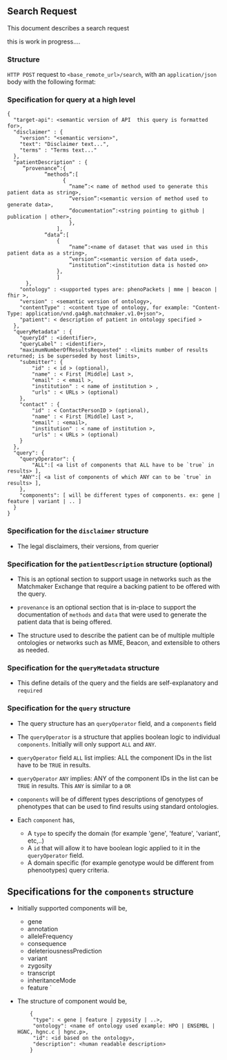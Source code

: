 ## Search Request

This document describes a search request

this is work in progress....

### Structure

`HTTP POST` request to `<base_remote_url>/search`, with an `application/json` body with the following format:

### Specification for query at a high level

```
{
  "target-api": <semantic version of API  this query is formatted for>,
  "disclaimer" : {
  	"version": "<semantic version>",
  	"text": "Disclaimer text...",
  	"terms" : "Terms text..."
  },
  "patientDescription" : {
	 “provenance”:{	
			“methods”:[
				  {
					“name”:< name of method used to generate this patient data as string>,
					“version”:<semantic version of method used to generate data>,
					“documentation”:<string pointing to github | publication | other>,
				    },
				],
			“data”:[
				{
					“name”:<name of dataset that was used in this patient data as a string>,
					“version”:<semantic version of data used>,
					“institution”:<institution data is hosted on>	
				},
				]
	  },
	"ontology" : <supported types are: phenoPackets | mme | beacon | fhir >,
	"version" : <semantic version of ontology>,
	"contentType" : <content type of ontology, for example: "Content-Type: application/vnd.ga4gh.matchmaker.v1.0+json">, 
	"patient": < description of patient in ontology specified >
  },
  "queryMetadata" : {
	"queryId" : <identifier>,
	"queryLabel" : <identifier>,
	"maximumNumberOfResultsRequested" : <limits number of results returned; is be superseded by host limits>,
	"submitter": {
	    "id" : < id > (optional),
		"name" : < First [Middle] Last >,
		"email" : < email >,
		"institution" : < name of institution > , 
		"urls" : < URLs > (optional)
	},
	"contact" : {
		"id" : < ContactPersonID > (optional),
		"name" : < First [Middle] Last >,
		"email" : <email>,
		"institution" : < name of institution >, 
		"urls" : < URLs > (optional)
	}
  },
  "query": {
    "queryOperator": { 
    	"ALL":[ <a list of components that ALL have to be `true` in results> ],
	"ANY":[ <a list of components of which ANY can to be `true` in results> ],
    }, 
    "components": [ will be different types of components. ex: gene | feature | variant | .. ]
  }
}
```

### Specification for the `disclaimer` structure

* The legal disclaimers, their versions, from querier

### Specification for the `patientDescription` structure (optional)

* This is an optional section to support usage in networks such as the Matchmaker Exchange that require a backing patient to be offered with the query.

* `provenance` is an optional section that is in-place to support the documentation of `methods` and `data` that were used to generate the patient data that is being offered.

* The structure used to describe the patient can be of multiple multiple ontologies or networks such as MME, Beacon, and extensible to others as needed. 

### Specification for the `queryMetadata` structure

* This define details of the query and the fields are self-explanatory and `required`


### Specification for the `query` structure

* The query structure has an `queryOperator` field, and a `components` field

* The `queryOperator` is a structure that applies boolean logic to individual `components`. Initially will only support `ALL` and `ANY`.

* `queryOperator`  field `ALL` list implies: ALL the component IDs in the list have to be `TRUE` in results.

* `queryOperator`  `ANY` implies: ANY of the component IDs in the list can be `TRUE` in results. This `ANY` is similar to a `OR`

* `components` will be of different types descriptions of genotypes of phenotypes that can be used to find results using standard ontologies.

* Each `component` has,
	* A `type` to specify the domain (for example 'gene', 'feature', 'variant', etc,..)
	* A `id` that will allow it to have boolean logic applied to it in the `queryOperator` field.
	* A domain specific (for example genotype would be different from phenootypes) query criteria. 



## Specifications for the `components` structure

* Initially supported components will be,
  * gene 
  * annotation
  * alleleFrequency
  * consequence
  * deleteriousnessPrediction
  * variant
  * zygosity
  * transcript
  * inheritanceMode
  * feature
	  `
	
* The structure of component would be,
	
	```
		{
		 "type": < gene | feature | zygosity | ..>,
		 "ontology": <name of ontology used example: HPO | ENSEMBL | HGNC, hgnc.c | hgnc.p>,
		 "id": <id based on the ontology>,
		 "description": <human readable description>
		}
	```





	

